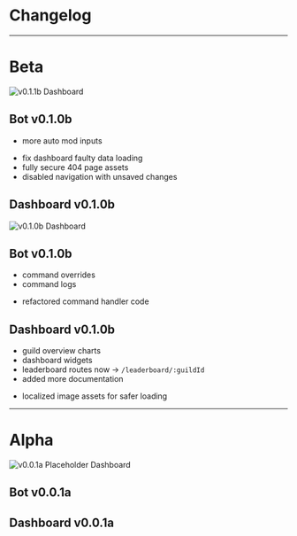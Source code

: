 # Changelog

---

# Beta

![v0.1.1b Dashboard](assets/docs/img/dashboard-v0.1.1.png)

## Bot v0.1.0b
+ more auto mod inputs
* fix dashboard faulty data loading
* fully secure 404 page assets
* disabled navigation with unsaved changes

## Dashboard v0.1.0b

![v0.1.0b Dashboard](assets/docs/img/dashboard-v0.1.0b.png)

## Bot v0.1.0b
+ command overrides
+ command logs
* refactored command handler code

## Dashboard v0.1.0b
+ guild overview charts
+ dashboard widgets
+ leaderboard routes now -> `/leaderboard/:guildId`
+ added more documentation
* localized image assets for safer loading

---

# Alpha

![v0.0.1a Placeholder Dashboard](assets/docs/img/dashboard-v0.0.1a.png)

## Bot v0.0.1a

## Dashboard v0.0.1a
